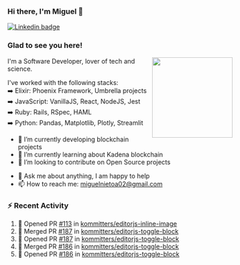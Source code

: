 ### Hi there, I'm Miguel 👋

<a href="https://linkedin.com/in/miguelnietoa/" target="_blank" rel="noopener noreferrer">
  <img src="https://img.shields.io/badge/-LinkedIn-0e76a8?style=flat-square&logo=Linkedin&logoColor=white" alt="Linkedin badge">
</a>
<!-- [![Website Badge](https://img.shields.io/badge/Website-3b5998?style=flat-square&logo=google-chrome&logoColor=white)](#notavailablenow#) 

<img src="https://i.imgur.com/tbrLrt5.gif" width=400 alt="Coding GIF" align="right"/>
-->


### Glad to see you here!
<a href="https://github.com/miguelnietoa"><img src="https://github-readme-stats-git-masterrstaa-rickstaa.vercel.app/api?username=miguelnietoa&show_icons=true&hide_border=true&count_private=true&include_all_commits=true&theme=tokyonight" height="180em" align="right"/></a>
I'm a Software Developer, lover of tech and science. 

I've worked with the following stacks:\
➡️ Elixir: Phoenix Framework, Umbrella projects\
➡️ JavaScript: VanillaJS, React, NodeJS, Jest\
➡️ Ruby: Rails, RSpec, HAML\
➡️ Python: Pandas, Matplotlib, Plotly, Streamlit

- 🔭 I’m currently developing blockchain projects
- 🌱 I’m currently learning about Kadena blockchain
- 👯 I’m looking to contribute on Open Source projects
<!-- 
- 😄 I just finished a Machine Learning course! 
- 🤔 I’m looking for help with ...
-->
- 💬 Ask me about anything, I am happy to help
- 📫 How to reach me: miguelnietoa02@gmail.com


### ⚡ Recent Activity

<!--START_SECTION:activity-->
1. 💪 Opened PR [#113](https://github.com/kommitters/editorjs-inline-image/pull/113) in [kommitters/editorjs-inline-image](https://github.com/kommitters/editorjs-inline-image)
2. 🎉 Merged PR [#187](https://github.com/kommitters/editorjs-toggle-block/pull/187) in [kommitters/editorjs-toggle-block](https://github.com/kommitters/editorjs-toggle-block)
3. 💪 Opened PR [#187](https://github.com/kommitters/editorjs-toggle-block/pull/187) in [kommitters/editorjs-toggle-block](https://github.com/kommitters/editorjs-toggle-block)
4. 🎉 Merged PR [#186](https://github.com/kommitters/editorjs-toggle-block/pull/186) in [kommitters/editorjs-toggle-block](https://github.com/kommitters/editorjs-toggle-block)
5. 💪 Opened PR [#186](https://github.com/kommitters/editorjs-toggle-block/pull/186) in [kommitters/editorjs-toggle-block](https://github.com/kommitters/editorjs-toggle-block)
<!--END_SECTION:activity-->
